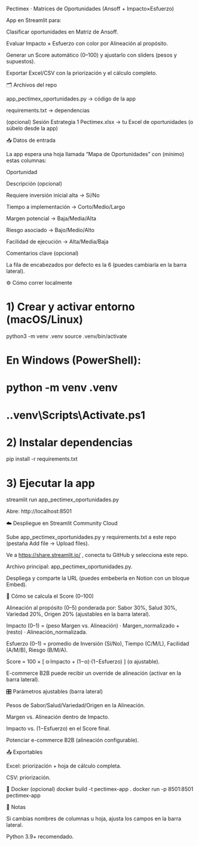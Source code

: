 Pectimex · Matrices de Oportunidades (Ansoff + Impacto×Esfuerzo)

App en Streamlit para:

Clasificar oportunidades en Matriz de Ansoff.

Evaluar Impacto × Esfuerzo con color por Alineación al propósito.

Generar un Score automático (0–100) y ajustarlo con sliders (pesos y supuestos).

Exportar Excel/CSV con la priorización y el cálculo completo.

🗂 Archivos del repo

app_pectimex_oportunidades.py → código de la app

requirements.txt → dependencias

(opcional) Sesión Estrategia 1 Pectimex.xlsx → tu Excel de oportunidades (o súbelo desde la app)

📥 Datos de entrada

La app espera una hoja llamada “Mapa de Oportunidades” con (mínimo) estas columnas:

Oportunidad

Descripción (opcional)

Requiere inversión inicial alta → Sí/No

Tiempo a implementación → Corto/Medio/Largo

Margen potencial → Baja/Media/Alta

Riesgo asociado → Bajo/Medio/Alto

Facilidad de ejecución → Alta/Media/Baja

Comentarios clave (opcional)

La fila de encabezados por defecto es la 6 (puedes cambiarla en la barra lateral).

⚙️ Cómo correr localmente
# 1) Crear y activar entorno (macOS/Linux)
python3 -m venv .venv
source .venv/bin/activate
# En Windows (PowerShell):
# python -m venv .venv
# .\.venv\Scripts\Activate.ps1

# 2) Instalar dependencias
pip install -r requirements.txt

# 3) Ejecutar la app
streamlit run app_pectimex_oportunidades.py


Abre: http://localhost:8501

☁️ Despliegue en Streamlit Community Cloud

Sube app_pectimex_oportunidades.py y requirements.txt a este repo (pestaña Add file → Upload files).

Ve a https://share.streamlit.io/
, conecta tu GitHub y selecciona este repo.

Archivo principal: app_pectimex_oportunidades.py.

Despliega y comparte la URL (puedes embeberla en Notion con un bloque Embed).

🧮 Cómo se calcula el Score (0–100)

Alineación al propósito (0–5) ponderada por:
Sabor 30%, Salud 30%, Variedad 20%, Origen 20% (ajustables en la barra lateral).

Impacto (0–1) = (peso Margen vs. Alineación) · Margen_normalizado + (resto) · Alineación_normalizada.

Esfuerzo (0–1) = promedio de Inversión (Sí/No), Tiempo (C/M/L), Facilidad (A/M/B), Riesgo (B/M/A).

Score = 100 × [ α·Impacto + (1−α)·(1−Esfuerzo) ] (α ajustable).

E-commerce B2B puede recibir un override de alineación (activar en la barra lateral).

🎛 Parámetros ajustables (barra lateral)

Pesos de Sabor/Salud/Variedad/Origen en la Alineación.

Margen vs. Alineación dentro de Impacto.

Impacto vs. (1−Esfuerzo) en el Score final.

Potenciar e-commerce B2B (alineación configurable).

📤 Exportables

Excel: priorización + hoja de cálculo completa.

CSV: priorización.

🐳 Docker (opcional)
docker build -t pectimex-app .
docker run -p 8501:8501 pectimex-app

🧩 Notas

Si cambias nombres de columnas u hoja, ajusta los campos en la barra lateral.

Python 3.9+ recomendado.
